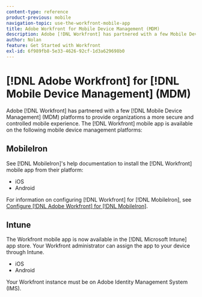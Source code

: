 ```yaml
---
content-type: reference
product-previous: mobile
navigation-topic: use-the-workfront-mobile-app
title: Adobe Workfront for Mobile Device Management (MDM)
description: Adobe [!DNL Workfront] has partnered with a few Mobile Device Management (MDM) platforms to provide organizations a more secure and controlled mobile experience. 
author: Nolan
feature: Get Started with Workfront
exl-id: 6f989fb8-5e33-4626-92cf-1d3a629698b0
---
```

# [!DNL Adobe Workfront] for [!DNL Mobile Device Management] (MDM)

Adobe [!DNL Workfront] has partnered with a few [!DNL Mobile Device Management] (MDM) platforms to provide organizations a more secure and controlled mobile experience. The [!DNL Workfront] mobile app is available on the following mobile device management platforms:

## MobileIron

See [!DNL MobileIron]'s help documentation to install the [!DNL Workfront] mobile app from their platform:

* iOS
* Android

For information on configuring [!DNL Workfront] for [!DNL MobileIron], see [Configure [!DNL Adobe Workfront] for [!DNL MobileIron]](../../../workfront-basics/mobile-apps/using-the-workfront-mobile-app/wf-mobileiron-configs.md).

## Intune

The Workfront mobile app is now available in the [!DNL Microsoft Intune] app store. Your Workfront administrator can assign the app to your device through Intune.

* iOS
* Android

Your Workfront instance must be on Adobe Identity Management System (IMS).